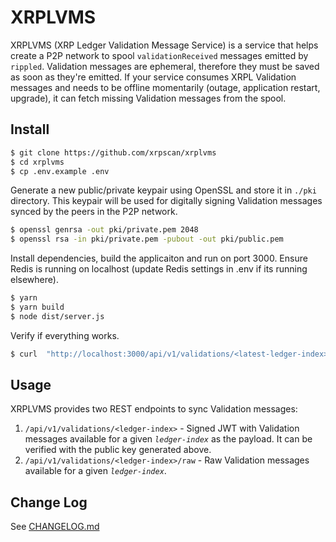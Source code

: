 # XRPLVMS

XRPLVMS (XRP Ledger Validation Message Service) is a service that helps create a P2P network to spool `validationReceived` messages emitted by `rippled`. Validation messages are ephemeral, therefore they must be saved as soon as they're emitted. If your service consumes XRPL Validation messages and needs to be offline momentarily (outage, application restart, upgrade), it can fetch missing Validation messages from the spool.

## Install

```bash
$ git clone https://github.com/xrpscan/xrplvms
$ cd xrplvms
$ cp .env.example .env
```

Generate a new public/private keypair using OpenSSL and store it in `./pki` directory. This keypair will be used for digitally signing Validation messages synced by the peers in the P2P network.

```bash
$ openssl genrsa -out pki/private.pem 2048
$ openssl rsa -in pki/private.pem -pubout -out pki/public.pem
```

Install dependencies, build the applicaiton and run on port 3000. Ensure Redis is running on localhost (update Redis settings in .env if its running elsewhere).

```bash
$ yarn
$ yarn build
$ node dist/server.js
```

Verify if everything works.

```bash
$ curl  "http://localhost:3000/api/v1/validations/<latest-ledger-index>"
```

## Usage

XRPLVMS provides two REST endpoints to sync Validation messages:

1. `/api/v1/validations/<ledger-index>` - Signed JWT with Validation messages available for a given _`ledger-index`_ as the payload. It can be verified with the public key generated above.
2. `/api/v1/validations/<ledger-index>/raw` - Raw Validation messages available for a given _`ledger-index`_.

## Change Log

See [CHANGELOG.md](CHANGELOG.md)